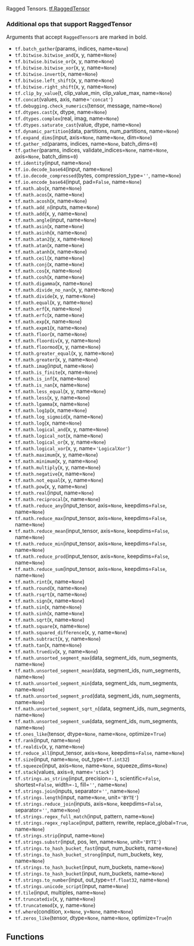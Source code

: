 Ragged Tensors.
[tf.RaggedTensor](https://tensorflow.google.cn/api_docs/python/tf/RaggedTensor)

### Additional ops that support RaggedTensor
Arguments that accept `RaggedTensor`s are marked in bold.
- `tf.batch_gather`(params, indices, name=`None`)
- `tf.bitwise.bitwise_and`(x, y, name=`None`)
- `tf.bitwise.bitwise_or`(x, y, name=`None`)
- `tf.bitwise.bitwise_xor`(x, y, name=`None`)
- `tf.bitwise.invert`(x, name=`None`)
- `tf.bitwise.left_shift`(x, y, name=`None`)
- `tf.bitwise.right_shift`(x, y, name=`None`)
- `tf.clip_by_value`(t, clip_value_min, clip_value_max, name=`None`)
- `tf.concat`(values, axis, name=`'concat'`)
- `tf.debugging.check_numerics`(tensor, message, name=`None`)
- `tf.dtypes.cast`(x, dtype, name=`None`)
- `tf.dtypes.complex`(real, imag, name=`None`)
- `tf.dtypes.saturate_cast`(value, dtype, name=`None`)
- `tf.dynamic_partition`(data, partitions, num_partitions, name=`None`)
- `tf.expand_dims`(input, axis=`None`, name=`None`, dim=`None`)
- `tf.gather_nd`(params, indices, name=`None`, batch_dims=`0`)
- `tf.gather`(params, indices, validate_indices=`None`, name=`None`, axis=`None`, batch_dims=`0`)
- `tf.identity`(input, name=`None`)
- `tf.io.decode_base64`(input, name=`None`)
- `tf.io.decode_compressed`(bytes, compression_type=`''`, name=`None`)
- `tf.io.encode_base64`(input, pad=`False`, name=`None`)
- `tf.math.abs`(x, name=`None`)
- `tf.math.acos`(x, name=`None`)
- `tf.math.acosh`(x, name=`None`)
- `tf.math.add_n`(inputs, name=`None`)
- `tf.math.add`(x, y, name=`None`)
- `tf.math.angle`(input, name=`None`)
- `tf.math.asin`(x, name=`None`)
- `tf.math.asinh`(x, name=`None`)
- `tf.math.atan2`(y, x, name=`None`)
- `tf.math.atan`(x, name=`None`)
- `tf.math.atanh`(x, name=`None`)
- `tf.math.ceil`(x, name=`None`)
- `tf.math.conj`(x, name=`None`)
- `tf.math.cos`(x, name=`None`)
- `tf.math.cosh`(x, name=`None`)
- `tf.math.digamma`(x, name=`None`)
- `tf.math.divide_no_nan`(x, y, name=`None`)
- `tf.math.divide`(x, y, name=`None`)
- `tf.math.equal`(x, y, name=`None`)
- `tf.math.erf`(x, name=`None`)
- `tf.math.erfc`(x, name=`None`)
- `tf.math.exp`(x, name=`None`)
- `tf.math.expm1`(x, name=`None`)
- `tf.math.floor`(x, name=`None`)
- `tf.math.floordiv`(x, y, name=`None`)
- `tf.math.floormod`(x, y, name=`None`)
- `tf.math.greater_equal`(x, y, name=`None`)
- `tf.math.greater`(x, y, name=`None`)
- `tf.math.imag`(input, name=`None`)
- `tf.math.is_finite`(x, name=`None`)
- `tf.math.is_inf`(x, name=`None`)
- `tf.math.is_nan`(x, name=`None`)
- `tf.math.less_equal`(x, y, name=`None`)
- `tf.math.less`(x, y, name=`None`)
- `tf.math.lgamma`(x, name=`None`)
- `tf.math.log1p`(x, name=`None`)
- `tf.math.log_sigmoid`(x, name=`None`)
- `tf.math.log`(x, name=`None`)
- `tf.math.logical_and`(x, y, name=`None`)
- `tf.math.logical_not`(x, name=`None`)
- `tf.math.logical_or`(x, y, name=`None`)
- `tf.math.logical_xor`(x, y, name=`'LogicalXor'`)
- `tf.math.maximum`(x, y, name=`None`)
- `tf.math.minimum`(x, y, name=`None`)
- `tf.math.multiply`(x, y, name=`None`)
- `tf.math.negative`(x, name=`None`)
- `tf.math.not_equal`(x, y, name=`None`)
- `tf.math.pow`(x, y, name=`None`)
- `tf.math.real`(input, name=`None`)
- `tf.math.reciprocal`(x, name=`None`)
- `tf.math.reduce_any`(input_tensor, axis=`None`, keepdims=`False`, name=`None`)
- `tf.math.reduce_max`(input_tensor, axis=`None`, keepdims=`False`, name=`None`)
- `tf.math.reduce_mean`(input_tensor, axis=`None`, keepdims=`False`, name=`None`)
- `tf.math.reduce_min`(input_tensor, axis=`None`, keepdims=`False`, name=`None`)
- `tf.math.reduce_prod`(input_tensor, axis=`None`, keepdims=`False`, name=`None`)
- `tf.math.reduce_sum`(input_tensor, axis=`None`, keepdims=`False`, name=`None`)
- `tf.math.rint`(x, name=`None`)
- `tf.math.round`(x, name=`None`)
- `tf.math.rsqrt`(x, name=`None`)
- `tf.math.sign`(x, name=`None`)
- `tf.math.sin`(x, name=`None`)
- `tf.math.sinh`(x, name=`None`)
- `tf.math.sqrt`(x, name=`None`)
- `tf.math.square`(x, name=`None`)
- `tf.math.squared_difference`(x, y, name=`None`)
- `tf.math.subtract`(x, y, name=`None`)
- `tf.math.tan`(x, name=`None`)
- `tf.math.truediv`(x, y, name=`None`)
- `tf.math.unsorted_segment_max`(data, segment_ids, num_segments, name=`None`)
- `tf.math.unsorted_segment_mean`(data, segment_ids, num_segments, name=`None`)
- `tf.math.unsorted_segment_min`(data, segment_ids, num_segments, name=`None`)
- `tf.math.unsorted_segment_prod`(data, segment_ids, num_segments, name=`None`)
- `tf.math.unsorted_segment_sqrt_n`(data, segment_ids, num_segments, name=`None`)
- `tf.math.unsorted_segment_sum`(data, segment_ids, num_segments, name=`None`)
- `tf.ones_like`(tensor, dtype=`None`, name=`None`, optimize=`True`)
- `tf.rank`(input, name=`None`)
- `tf.realdiv`(x, y, name=`None`)
- `tf.reduce_all`(input_tensor, axis=`None`, keepdims=`False`, name=`None`)
- `tf.size`(input, name=`None`, out_type=`tf.int32`)
- `tf.squeeze`(input, axis=`None`, name=`None`, squeeze_dims=`None`)
- `tf.stack`(values, axis=`0`, name=`'stack'`)
- `tf.strings.as_string`(input, precision=`-1`, scientific=`False`, shortest=`False`, width=`-1`, fill=`''`, name=`None`)
- `tf.strings.join`(inputs, separator=`''`, name=`None`)
- `tf.strings.length`(input, name=`None`, unit=`'BYTE'`)
- `tf.strings.reduce_join`(inputs, axis=`None`, keepdims=`False`, separator=`''`, name=`None`)
- `tf.strings.regex_full_match`(input, pattern, name=`None`)
- `tf.strings.regex_replace`(input, pattern, rewrite, replace_global=`True`, name=`None`)
- `tf.strings.strip`(input, name=`None`)
- `tf.strings.substr`(input, pos, len, name=`None`, unit=`'BYTE'`)
- `tf.strings.to_hash_bucket_fast`(input, num_buckets, name=`None`)
- `tf.strings.to_hash_bucket_strong`(input, num_buckets, key, name=`None`)
- `tf.strings.to_hash_bucket`(input, num_buckets, name=`None`)
- `tf.strings.to_hash_bucket`(input, num_buckets, name=`None`)
- `tf.strings.to_number`(input, out_type=`tf.float32`, name=`None`)
- `tf.strings.unicode_script`(input, name=`None`)
- `tf.tile`(input, multiples, name=`None`)
- `tf.truncatediv`(x, y, name=`None`)
- `tf.truncatemod`(x, y, name=`None`)
- `tf.where`(condition, x=`None`, y=`None`, name=`None`)
- `tf.zeros_like`(tensor, dtype=`None`, name=`None`, optimize=`True`)n
## Functions
